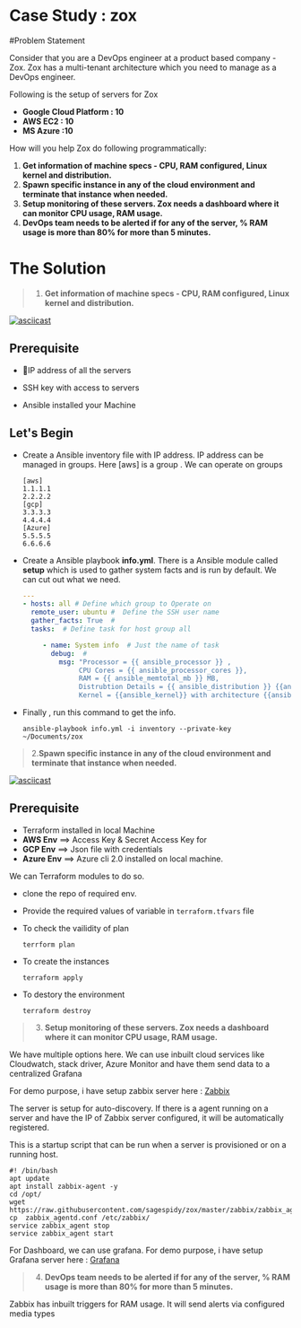 # Case Study  : zox
#Problem Statement

Consider that you are a DevOps engineer at a product based company - Zox. Zox has a multi-tenant architecture which you need to manage as a DevOps engineer.  

Following is the setup of servers for Zox

- **Google Cloud Platform : 10**
- **AWS EC2 : 10**
- **MS Azure :10**

How will you help Zox do following programmatically:

1. **Get information of machine specs - CPU, RAM configured, Linux  kernel and distribution.**
2. **Spawn specific instance in any of the cloud environment and terminate that instance when needed.**
3. **Setup monitoring of these servers. Zox needs a dashboard where it can monitor CPU usage, RAM usage.**
4. **DevOps team needs to be alerted if for any of the server, % RAM usage is more than 80% for more than 5 minutes.**





# The Solution 

> 1. **Get information of machine specs - CPU, RAM configured, Linux  kernel and distribution.**

[![asciicast](https://asciinema.org/a/JdVxkhcitfBHzE91FdwhRldkX.png)](https://asciinema.org/a/JdVxkhcitfBHzE91FdwhRldkX)

## Prerequisite

- IP address  of all the servers


- SSH key with access to servers
- Ansible installed your Machine

## Let's Begin

- Create a Ansible inventory file with IP address. IP address can be managed in groups. Here [aws] is a group . We can operate on groups  

  ```
  [aws]
  1.1.1.1
  2.2.2.2
  [gcp]
  3.3.3.3
  4.4.4.4
  [Azure]
  5.5.5.5
  6.6.6.6
  ```

- Create a Ansible playbook **info.yml**. There is a Ansible  module called **setup** which is used to gather system facts and is run by default. We can cut out what we need.

  ```yaml
  ---
  - hosts: all # Define which group to Operate on
    remote_user: ubuntu #  Define the SSH user name
    gather_facts: True  #
    tasks:  # Define task for host group all

       - name: System info  # Just the name of task 
         debug:  # 
           msg: "Processor = {{ ansible_processor }} ,
                CPU Cores = {{ ansible_processor_cores }},
                RAM = {{ ansible_memtotal_mb }} MB,
                Distrubtion Details = {{ ansible_distribution }} {{ansible_distribution_version}} {{ansible_distribution_release}},
                Kernel = {{ansible_kernel}} with architecture {{ansible_architecture}} "

  ```

- Finally , run this command to get the info.

  ```
  ansible-playbook info.yml -i inventory --private-key ~/Documents/zox
  ```



> 2.**Spawn specific instance in any of the cloud environment and terminate that instance when needed.**

[![asciicast](https://asciinema.org/a/LFSQpy6eFiRylgTdZQFrC3wuM.png)](https://asciinema.org/a/LFSQpy6eFiRylgTdZQFrC3wuM)

## Prerequisite

- Terraform installed in local Machine
- **AWS Env**    ==>   Access Key & Secret Access Key for  
- **GCP Env**    ==> Json file with credentials 
- **Azure Env**        ==>  Azure cli 2.0 installed on local machine.

We can Terraform  modules to do so. 

 -  clone the repo of required env.

 -  Provide the required values of variable in `terraform.tfvars` file

 -  To check the vailidity of plan

    ```
    terrform plan
    ```

- To create the instances

  ```
  terraform apply
  ```

- To destory the environment

  ```
  terraform destroy
  ```




> 3. **Setup monitoring of these servers. Zox needs a dashboard where it can monitor CPU usage, RAM usage.**

We have multiple options here. We can use inbuilt  cloud services like Cloudwatch, stack driver, Azure Monitor and have them send data to a centralized Grafana 

 For demo purpose,  i have setup zabbix server here : [Zabbix](http://zabbix.sagespidy.com/zabbix)

The server is setup for auto-discovery. If there is a agent running  on a server and have the IP of Zabbix server configured, it will be automatically registered.



This is a startup script that can be run when a server is provisioned or on a running host.

```
#! /bin/bash
apt update
apt install zabbix-agent -y
cd /opt/
wget https://raw.githubusercontent.com/sagespidy/zox/master/zabbix/zabbix_agentd.conf
cp  zabbix_agentd.conf /etc/zabbix/
service zabbix_agent stop
service zabbix_agent start
```



For Dashboard, we can use grafana. For demo purpose,  i have setup Grafana server here : [Grafana](http://zabbix.sagespidy.com:3000)



> 4. **DevOps team needs to be alerted if for any of the server, % RAM usage is more than 80% for more than 5 minutes.**



Zabbix has inbuilt triggers for RAM usage. It will send alerts via configured media types

